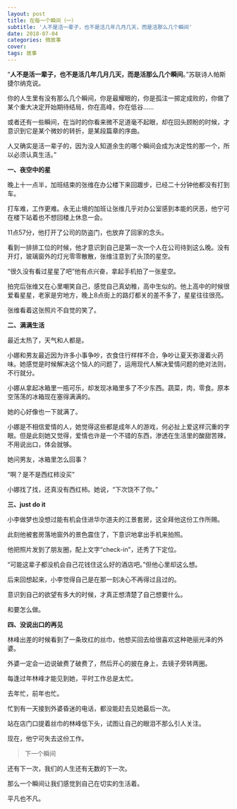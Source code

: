 ```yaml
---
layout: post
title: 在每一个瞬间（一）
subtitle: '人不是活一辈子，也不是活几年几月几天，而是活那么几个瞬间'
date: 2018-07-04
categories: 微故事
cover: 
tags: 故事
---
```




​     “**人不是活一辈子，也不是活几年几月几天，而是活那么几个瞬间**。”苏联诗人帕斯捷尔纳克说。


你的人生里有没有那么几个瞬间，你是最耀眼的，你是孤注一掷定成败的，你做了某个重大决定开始期待结局，你在高峰，你在低谷……


或者还有一些瞬间，在当时的你看来微不足道毫不起眼，却在回头顾盼的时候，才意识到它是某个微妙的转折，是某段篇章的序曲。


人又确实是活一辈子的，因为没人知道余生的哪个瞬间会成为决定性的那一个，所以必须认真生活。”



**一、夜空中的星**

晚上十一点半，加班结束的张维在办公楼下来回踱步，已经二十分钟他都没有打到车。


打车难，工作更难。永无止境的加班让张维几乎对办公室感到本能的厌恶，他宁可在楼下站着也不想回楼上休息一会。


11点57分，他打开了公司的防盗门，也放弃了回家的念头。


看到一排排工位的时候，他才意识到自己是第一次一个人在公司待到这么晚。没有开灯，玻璃窗外的灯光零零散散，张维注意到了头顶的星空。


“很久没有看过星星了吧”他有点兴奋，拿起手机拍了一张星空。


拍完后张维又在心里嘲笑自己，感觉自己真幼稚，高中生似的。他上高中的时候很爱看星星，老家是穷地方，晚上8点街上的路灯都关的差不多了，星星往往很亮。


张维看着这张照片不自觉的笑了。



**二、满满生活**

最近太热了，天气和人都是。


小娜和男友最近因为许多小事争吵，衣食住行样样不合，争吵让夏天弥漫着火药味。她感觉是时候解决这个恼人的问题了，运用现代人解决爱情问题的绝对法则，不行就分。


小娜从拿起冰箱里一瓶可乐，却发现冰箱里多了不少东西。蔬菜，肉，零食。原本空荡荡的冰箱现在塞得满满的。


她的心好像也一下就满了。


小娜是不相信爱情的人，她觉得这些都是成年人的游戏，何必扯上爱这样沉重的字眼。但是此刻她又觉得，爱情也许是一个不错的东西，渗透在生活里的酸甜苦辣，不用说出口，体会就够。


她问男友，冰箱里怎么回事？


“啊？是不是西红柿没买”


小娜找了找，还真没有西红柿。她说，“下次饶不了你。”



**三、just do it**

小李做梦也没想过能有机会住进华尔道夫的江景套房，这全拜他这份工作所赐。


此刻他被套房落地窗外的景色震住了，下意识地拿出手机来拍照。


他把照片发到了朋友圈，配上文字“check-in”，还秀了下定位。


“可能这辈子都没机会自己花钱住这么好的酒店吧。”但他心里却这么想。


后来回想起来，小李觉得自己是在那一刻决心不再得过且过的。


意识到自己的欲望有多大的时候，才真正想清楚了自己想要什么。


和要怎么做。



**四、没说出口的再见**


林峰出差的时候看到了一条玫红的丝巾，他想买回去给很喜欢这种艳丽光泽的外婆。


外婆一定会一边说破费了破费了，然后开心的披在身上，去镜子旁转两圈。


每逢过年林峰才能见到她，平时工作总是太忙。


去年忙，前年也忙。


忙到有一天接到外婆昏迷的电话，都没能赶去见她最后一次。


站在店门口提着丝巾的林峰低下头，试图让自己的眼泪不那么引人关注。


现在，他宁可失去这份工作。





> 下一个瞬间

还有下一次，我们的人生还有无数的下一次。


那么一个瞬间让我们感觉到自己在切实的生活着。


平凡也不凡。
